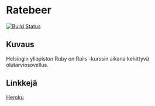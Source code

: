 Ratebeer
========
[![Build Status](https://travis-ci.org/anonOstrich/ratebeer.svg?branch=master)](https://travis-ci.org/anonOstrich/ratebeer)

Kuvaus
------
Helsingin yliopiston Ruby on Rails -kurssin aikana kehittyvä olutarviosovellus.


Linkkejä
--------
[Heroku](https://pure-bayou-12488.herokuapp.com/)
